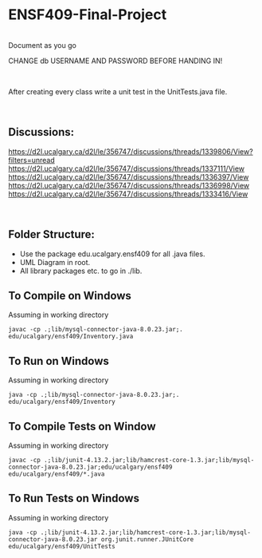 # ENSF409-Final-Project
<br>
Document as you go

CHANGE db USERNAME AND PASSWORD BEFORE HANDING IN!

<br>

After creating every class write a unit test in the UnitTests.java file.

<br>

## Discussions:
https://d2l.ucalgary.ca/d2l/le/356747/discussions/threads/1339806/View?filters=unread
https://d2l.ucalgary.ca/d2l/le/356747/discussions/threads/1337111/View
https://d2l.ucalgary.ca/d2l/le/356747/discussions/threads/1336397/View
https://d2l.ucalgary.ca/d2l/le/356747/discussions/threads/1336998/View
https://d2l.ucalgary.ca/d2l/le/356747/discussions/threads/1333416/View

<br>

## Folder Structure:
* Use the package edu.ucalgary.ensf409 for all .java files.
* UML Diagram in root.
* All library packages etc. to go in ./lib.

## To Compile on Windows
Assuming in working directory
```
javac -cp .;lib/mysql-connector-java-8.0.23.jar;. edu/ucalgary/ensf409/Inventory.java
```
## To Run on Windows
Assuming in working directory
```
java -cp .;lib/mysql-connector-java-8.0.23.jar;. edu/ucalgary/ensf409/Inventory
```
## To Compile Tests on Window
Assuming in working directory
```
javac -cp .;lib/junit-4.13.2.jar;lib/hamcrest-core-1.3.jar;lib/mysql-connector-java-8.0.23.jar;edu/ucalgary/ensf409 edu/ucalgary/ensf409/*.java
```
## To Run Tests on Windows
Assuming in working directory
```
java -cp .;lib/junit-4.13.2.jar;lib/hamcrest-core-1.3.jar;lib/mysql-connector-java-8.0.23.jar org.junit.runner.JUnitCore edu/ucalgary/ensf409/UnitTests
```
